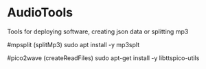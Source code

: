 # AudioTools
Tools for deploying software, creating json data or splitting mp3

#mpsplit (splitMp3)
sudo apt install -y mp3splt

#pico2wave (createReadFiles)
sudo apt-get install -y libttspico-utils